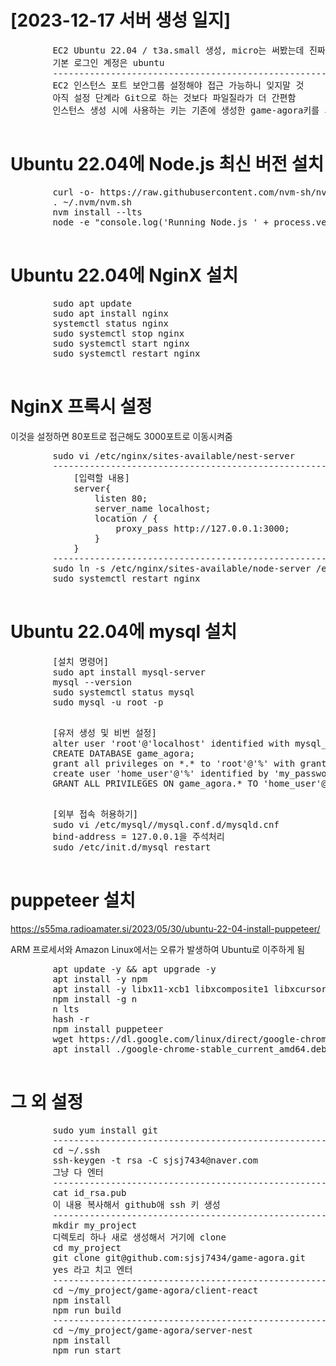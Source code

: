 <div>
	<h1>[2023-12-17 서버 생성 일지]</h1>
	<pre>
		EC2 Ubuntu 22.04 / t3a.small 생성, micro는 써봤는데 진짜 너무 느림
		기본 로그인 계정은 ubuntu
		--------------------------------------------------------
		EC2 인스턴스 포트 보안그룹 설정해야 접근 가능하니 잊지말 것
		아직 설정 단계라 Git으로 하는 것보다 파일질라가 더 간편함
		인스턴스 생성 시에 사용하는 키는 기존에 생성한 game-agora키를 사용하면 편함
	</pre>
</div>

<div>
	<h1>Ubuntu 22.04에 Node.js 최신 버전 설치</h1>
	<pre>
		curl -o- https://raw.githubusercontent.com/nvm-sh/nvm/v0.39.5/install.sh | bash
		. ~/.nvm/nvm.sh
		nvm install --lts
		node -e "console.log('Running Node.js ' + process.version)"
	</pre>
</div>

<div>
	<h1>Ubuntu 22.04에 NginX 설치</h1>
	<pre>
		sudo apt update
		sudo apt install nginx
		systemctl status nginx
		sudo systemctl stop nginx
		sudo systemctl start nginx
		sudo systemctl restart nginx
	</pre>
</div>

<div>
	<h1>NginX 프록시 설정</h1>
	<p>이것을 설정하면 80포트로 접근해도 3000포트로 이동시켜줌</p>
	<pre>
		sudo vi /etc/nginx/sites-available/nest-server
		--------------------------------------------------------
			[입력할 내용]
			server{
				listen 80;
				server_name localhost;
				location / {
					proxy_pass http://127.0.0.1:3000;
				}
			}
		--------------------------------------------------------
		sudo ln -s /etc/nginx/sites-available/node-server /etc/nginx/sites-enabled/
		sudo systemctl restart nginx
	</pre>
</div>

<div>
	<h1>Ubuntu 22.04에 mysql 설치</h1>
	<pre>
		[설치 명령어]
		sudo apt install mysql-server
		mysql --version
		sudo systemctl status mysql
		sudo mysql -u root -p
	</pre>
	<pre>
		[유저 생성 및 비번 설정]
		alter user 'root'@'localhost' identified with mysql_native_password by 'my_password_HERE!';
		CREATE DATABASE game_agora;
		grant all privileges on *.* to 'root'@'%' with grant option;
		create user 'home_user'@'%' identified by 'my_password_HERE!';
		GRANT ALL PRIVILEGES ON game_agora.* TO 'home_user'@'%';
	</pre>
	<pre>
		[외부 접속 허용하기]
		sudo vi /etc/mysql//mysql.conf.d/mysqld.cnf
		bind-address = 127.0.0.1을 주석처리
		sudo /etc/init.d/mysql restart
	</pre>
</div>

<div>
	<h1>puppeteer 설치</h1>
	<a href="https://s55ma.radioamater.si/2023/05/30/ubuntu-22-04-install-puppeteer/">https://s55ma.radioamater.si/2023/05/30/ubuntu-22-04-install-puppeteer/</a>
	<p>ARM 프로세서와 Amazon Linux에서는 오류가 발생하여 Ubuntu로 이주하게 됨</p>
	<pre>
		apt update -y && apt upgrade -y
		apt install -y npm
		apt install -y libx11-xcb1 libxcomposite1 libxcursor1 libxdamage1 libxi-dev libxtst-dev libnss3 libcups2 libxss1 libxrandr2 libasound2 libatk1.0-0 libatk-bridge2.0-0 libpangocairo-1.0-0 libgtk-3-0 libgbm1
		npm install -g n
		n lts
		hash -r
		npm install puppeteer
		wget https://dl.google.com/linux/direct/google-chrome-stable_current_amd64.deb
		apt install ./google-chrome-stable_current_amd64.deb
	</pre>
</div>

<div>
	<h1>그 외 설정</h1>
	<pre>
		sudo yum install git
		--------------------------------------------------------
		cd ~/.ssh
		ssh-keygen -t rsa -C sjsj7434@naver.com
		그냥 다 엔터
		--------------------------------------------------------
		cat id_rsa.pub
		이 내용 복사해서 github애 ssh 키 생성
		--------------------------------------------------------
		mkdir my_project
		디렉토리 하나 새로 생성해서 거기에 clone
		cd my_project
		git clone git@github.com:sjsj7434/game-agora.git
		yes 라고 치고 엔터
		--------------------------------------------------------
		cd ~/my_project/game-agora/client-react
		npm install
		npm run build
		--------------------------------------------------------
		cd ~/my_project/game-agora/server-nest
		npm install
		npm run start
	</pre>
</div>